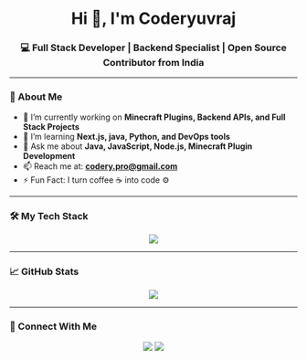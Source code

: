<h1 align="center">Hi 👋, I'm Coderyuvraj</h1>
<h3 align="center">💻 Full Stack Developer | Backend Specialist | Open Source Contributor from India</h3>

---

### 🚀 About Me

- 🔭 I’m currently working on **Minecraft Plugins, Backend APIs, and Full Stack Projects**
- 🌱 I’m learning **Next.js, java, Python, and DevOps tools**
- 💬 Ask me about **Java, JavaScript, Node.js, Minecraft Plugin Development**
- 📫 Reach me at: **codery.pro@gmail.com**
- ⚡ Fun Fact: I turn coffee ☕ into code ⚙️

---

### 🛠️ My Tech Stack

<p align="center">
  <img src="https://skillicons.dev/icons?i=java,js,php,nodejs,python,html,css,react,mysql,git,github,docker,linux" />
</p>

---

### 📈 GitHub Stats

<p align="center">
  <img src="https://github-readme-stats.vercel.app/api?username=coderyuvraj&show_icons=true&theme=radical&hide_border=true" />
  <br/>

---

### 🔗 Connect With Me

<p align="center">
  <a href="mailto:codery.pro@gmail.com"><img src="https://img.shields.io/badge/Gmail-D14836?style=for-the-badge&logo=gmail&logoColor=white"/></a>
  <a href="https://github.com/coderypro" target="_blank"><img src="https://img.shields.io/badge/GitHub-100000?style=for-the-badge&logo=github&logoColor=white"/></a>
</p>
